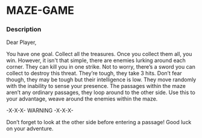 # MAZE-GAME

### Description

Dear Player,

You have one goal. Collect all the treasures. Once you collect them all, you win.
However, it isn't that simple, there are enemies lurking around each corner.
They can kill you in one strike. Not to worry, there’s a sword you can collect
to destroy this threat. They’re tough, they take 3 hits. Don’t fear though,
they may be tough but their intelligence is low. They move randomly with the
inability to sense your presence. The passages within the maze aren’t any ordinary
passages, they loop around to the other side. Use this to your advantage,
weave around the enemies within the maze.

-X-X-X- WARNING -X-X-X-

Don’t forget to look at the other side before entering a passage!
Good luck on your adventure.
